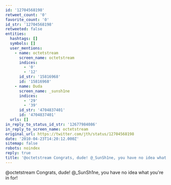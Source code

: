 ```yaml
---
id: '12704568198'
retweet_count: '0'
favorite_count: '0'
id_str: '12704568198'
retweeted: false
entities:
  hashtags: []
  symbols: []
  user_mentions:
    - name: octetstream
      screen_name: octetstream
      indices:
        - '0'
        - '12'
      id_str: '15816968'
      id: '15816968'
    - name: Duda
      screen_name: _sunsh1ne
      indices:
        - '29'
        - '39'
      id_str: '4704837401'
      id: '4704837401'
  urls: []
in_reply_to_status_id_str: '12677984086'
in_reply_to_screen_name: octetstream
original_url: https://twitter.com/jth/status/12704568198
date: '2010-04-23T14:20:12.000Z'
sitemap: false
robots: noindex
reply: true
title: '@octetstream Congrats, dude! @_SunSh1ne, you have no idea what you''re in for!'
---
```


@octetstream Congrats, dude! @_SunSh1ne, you have no idea what you're in for!